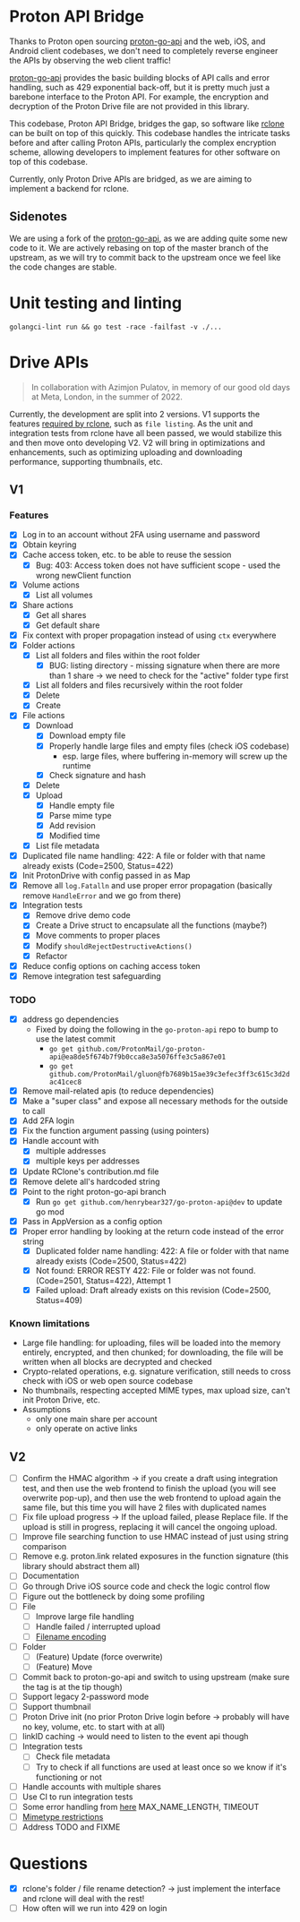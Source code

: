 # Proton API Bridge

Thanks to Proton open sourcing [proton-go-api](https://github.com/ProtonMail/go-proton-api) and the web, iOS, and Android client codebases, we don't need to completely reverse engineer the APIs by observing the web client traffic!

[proton-go-api](https://github.com/ProtonMail/go-proton-api) provides the basic building blocks of API calls and error handling, such as 429 exponential back-off, but it is pretty much just a barebone interface to the Proton API. For example, the encryption and decryption of the Proton Drive file are not provided in this library. 

This codebase, Proton API Bridge, bridges the gap, so software like [rclone](https://github.com/rclone/rclone) can be built on top of this quickly. This codebase handles the intricate tasks before and after calling Proton APIs, particularly the complex encryption scheme, allowing developers to implement features for other software on top of this codebase.

Currently, only Proton Drive APIs are bridged, as we are aiming to implement a backend for rclone.

## Sidenotes

We are using a fork of the [proton-go-api](https://github.com/henrybear327/go-proton-api), as we are adding quite some new code to it. We are actively rebasing on top of the master branch of the upstream, as we will try to commit back to the upstream once we feel like the code changes are stable.

# Unit testing and linting 

`golangci-lint run && go test -race -failfast -v ./...`

# Drive APIs

> In collaboration with Azimjon Pulatov, in memory of our good old days at Meta, London, in the summer of 2022.

Currently, the development are split into 2 versions. 
V1 supports the features [required by rclone](https://github.com/henrybear327/rclone/blob/master/fs/types.go), such as `file listing`. As the unit and integration tests from rclone have all been passed, we would stabilize this and then move onto developing V2.
V2 will bring in optimizations and enhancements, such as optimizing uploading and downloading performance, supporting thumbnails, etc.

## V1

### Features

- [x] Log in to an account without 2FA using username and password 
- [x] Obtain keyring
- [x] Cache access token, etc. to be able to reuse the session
    - [x] Bug: 403: Access token does not have sufficient scope - used the wrong newClient function
- [x] Volume actions
    - [x] List all volumes
- [x] Share actions
    - [x] Get all shares
    - [x] Get default share
- [x] Fix context with proper propagation instead of using `ctx` everywhere
- [x] Folder actions
    - [x] List all folders and files within the root folder
        - [x] BUG: listing directory - missing signature when there are more than 1 share -> we need to check for the "active" folder type first
    - [x] List all folders and files recursively within the root folder
    - [x] Delete
    - [x] Create
- [x] File actions
    - [x] Download
        - [x] Download empty file
        - [x] Properly handle large files and empty files (check iOS codebase)
            - esp. large files, where buffering in-memory will screw up the runtime
        - [x] Check signature and hash
    - [x] Delete
    - [x] Upload
        - [x] Handle empty file        
        - [x] Parse mime type 
        - [x] Add revision
        - [x] Modified time
    - [x] List file metadata 
- [x] Duplicated file name handling: 422: A file or folder with that name already exists (Code=2500, Status=422)
- [x] Init ProtonDrive with config passed in as Map
- [x] Remove all `log.Fatalln` and use proper error propagation (basically remove `HandleError` and we go from there)
- [x] Integration tests
    - [x] Remove drive demo code
    - [x] Create a Drive struct to encapsulate all the functions (maybe?)
    - [x] Move comments to proper places
    - [x] Modify `shouldRejectDestructiveActions()`
    - [x] Refactor 
- [x] Reduce config options on caching access token
- [x] Remove integration test safeguarding

### TODO

- [x] address go dependencies
    - Fixed by doing the following in the `go-proton-api` repo to bump to use the latest commit
        - `go get github.com/ProtonMail/go-proton-api@ea8de5f674b7f9b0cca8e3a5076ffe3c5a867e01`
        - `go get github.com/ProtonMail/gluon@fb7689b15ae39c3efec3ff3c615c3d2dac41cec8`
- [x] Remove mail-related apis (to reduce dependencies) 
- [x] Make a "super class" and expose all necessary methods for the outside to call
- [x] Add 2FA login
- [x] Fix the function argument passing (using pointers)
- [x] Handle account with
    - [x] multiple addresses
    - [x] multiple keys per addresses
- [x] Update RClone's contribution.md file
- [x] Remove delete all's hardcoded string
- [x] Point to the right proton-go-api branch
    - [x] Run `go get github.com/henrybear327/go-proton-api@dev` to update go mod
- [x] Pass in AppVersion as a config option
- [x] Proper error handling by looking at the return code instead of the error string
    - [x] Duplicated folder name handling: 422: A file or folder with that name already exists (Code=2500, Status=422)
    - [x] Not found: ERROR RESTY 422: File or folder was not found. (Code=2501, Status=422), Attempt 1
    - [x] Failed upload: Draft already exists on this revision (Code=2500, Status=409)

### Known limitations

- Large file handling: for uploading, files will be loaded into the memory entirely, encrypted, and then chunked; for downloading, the file will be written when all blocks are decrypted and checked
- Crypto-related operations, e.g. signature verification, still needs to cross check with iOS or web open source codebase 
- No thumbnails, respecting accepted MIME types, max upload size, can't init Proton Drive, etc.
- Assumptions
    - only one main share per account
    - only operate on active links

## V2

- [ ] Confirm the HMAC algorithm -> if you create a draft using integration test, and then use the web frontend to finish the upload (you will see overwrite pop-up), and then use the web frontend to upload again the same file, but this time you will have 2 files with duplicated names
- [ ] Fix file upload progress -> If the upload failed, please Replace file. If the upload is still in progress, replacing it will cancel the ongoing upload.
- [ ] Improve file searching function to use HMAC instead of just using string comparison
- [ ] Remove e.g. proton.link related exposures in the function signature (this library should abstract them all)
- [ ] Documentation
- [ ] Go through Drive iOS source code and check the logic control flow
- [ ] Figure out the bottleneck by doing some profiling 
- [ ] File
    - [ ] Improve large file handling
    - [ ] Handle failed / interrupted upload
    - [ ] [Filename encoding](https://github.com/ProtonMail/WebClients/blob/b4eba99d241af4fdae06ff7138bd651a40ef5d3c/applications/drive/src/app/store/_links/validation.ts#L51)
- [ ] Folder
    - [ ] (Feature) Update (force overwrite)
    - [ ] (Feature) Move
- [ ] Commit back to proton-go-api and switch to using upstream (make sure the tag is at the tip though)
- [ ] Support legacy 2-password mode
- [ ] Support thumbnail
- [ ] Proton Drive init (no prior Proton Drive login before -> probably will have no key, volume, etc. to start with at all)
- [ ] linkID caching -> would need to listen to the event api though
- [ ] Integration tests
    - [ ] Check file metadata
    - [ ] Try to check if all functions are used at least once so we know if it's functioning or not
- [ ] Handle accounts with multiple shares
- [ ] Use CI to run integration tests
- [ ] Some error handling from [here](https://github.com/ProtonMail/WebClients/blob/main/packages/shared/lib/drive/constants.ts) MAX_NAME_LENGTH, TIMEOUT
- [ ] [Mimetype restrictions](https://github.com/ProtonMail/WebClients/blob/main/packages/shared/lib/drive/constants.ts#LL47C14-L47C42)
- [ ] Address TODO and FIXME

# Questions

- [x] rclone's folder / file rename detection? -> just implement the interface and rclone will deal with the rest!
- [ ] How often will we run into 429 on login
